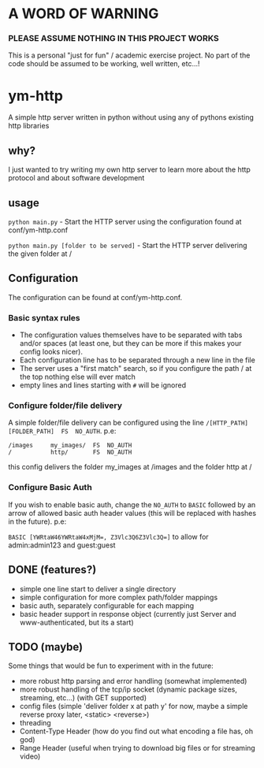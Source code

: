 # A WORD OF WARNING

### PLEASE ASSUME NOTHING IN THIS PROJECT WORKS

This is a personal "just for fun" / academic exercise project. No part of the code should be assumed to be working, well
written, etc...!

# ym-http

A simple http server written in python without using any of pythons existing http libraries

## why?

I just wanted to try writing my own http server to learn more about the http protocol and about software development

## usage

`python main.py` - Start the HTTP server using the configuration found at conf/ym-http.conf

`python main.py [folder to be served]` - Start the HTTP server delivering the given folder at /

## Configuration

The configuration can be found at conf/ym-http.conf.

### Basic syntax rules

- The configuration values themselves have to be separated with tabs and/or spaces (at least one, but they can be more if this makes your
config looks nicer). 
- Each configuration line has to be separated through a new line in the file
- The server uses a "first match" search, so if you configure the path / at the top nothing else will ever match
- empty lines and lines starting with `#` will be ignored 

### Configure folder/file delivery

A simple folder/file delivery can be configured using the line `/[HTTP_PATH] [FOLDER_PATH]  FS  NO_AUTH`. p.e:

```
/images     my_images/  FS  NO_AUTH
/           http/       FS  NO_AUTH
```
this config delivers the folder my_images at /images and the folder http at /

### Configure Basic Auth

If you wish to enable basic auth, change the `NO_AUTH` to `BASIC` followed by an arrow of allowed basic auth header
values (this will be replaced with hashes in the future). p.e:

`BASIC [YWRtaW46YWRtaW4xMjM=, Z3Vlc3Q6Z3Vlc3Q=]` to allow for admin:admin123 and guest:guest

## DONE (features?)

- simple one line start to deliver a single directory
- simple configuration for more complex path/folder mappings
- basic auth, separately configurable for each mapping
- basic header support in response object (currently just Server and www-authenticated, but its a start)

## TODO (maybe)

Some things that would be fun to experiment with in the future:

- more robust http parsing and error handling (somewhat implemented)
- more robust handling of the tcp/ip socket (dynamic package sizes, streaming, etc...) (with GET supported)
- config files (simple 'deliver folder x at path y' for now, maybe a simple reverse proxy later, \<static\> \<reverse\>)
- threading
- Content-Type Header (how do you find out what encoding a file has, oh god)
- Range Header (useful when trying to download big files or for streaming video)
